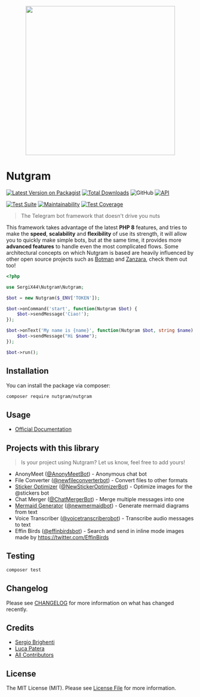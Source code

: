 <p align="center">
  <img src="https://i.imgur.com/0KjYtTJ.png" width="400px">
</p>

# Nutgram

[![Latest Version on Packagist](https://img.shields.io/packagist/v/nutgram/nutgram.svg?style=flat-square)](https://packagist.org/packages/nutgram/nutgram)
[![Total Downloads](https://img.shields.io/packagist/dt/nutgram/nutgram.svg?style=flat-square)](https://packagist.org/packages/nutgram/nutgram)
![GitHub](https://img.shields.io/github/license/nutgram/nutgram)
[![API](https://img.shields.io/badge/Telegram%20Bot%20API-6.5%09--%20February%203,%202023-blue.svg)](https://core.telegram.org/bots/api)

[![Test Suite](https://github.com/nutgram/nutgram/actions/workflows/php.yml/badge.svg)](https://github.com/nutgram/nutgram/actions/workflows/php.yml)
[![Maintainability](https://api.codeclimate.com/v1/badges/86c4ca3dae8f64db80f7/maintainability)](https://codeclimate.com/github/nutgram/nutgram/maintainability)
[![Test Coverage](https://api.codeclimate.com/v1/badges/86c4ca3dae8f64db80f7/test_coverage)](https://codeclimate.com/github/nutgram/nutgram/test_coverage)

> The Telegram bot framework that doesn't drive you nuts

This framework takes advantage of the latest **PHP 8** features, and tries to make the **speed**, **scalability** and **flexibility** of use its strength, it will allow you to quickly make simple bots, but at the same time, it provides
more **advanced features** to handle even the most complicated flows. Some architectural concepts on which Nutgram is
based are heavily influenced by other open source projects such as [Botman](https://github.com/botman/botman)
and [Zanzara](https://github.com/badfarm/zanzara), check them out too!

```php
<?php

use SergiX44\Nutgram\Nutgram;

$bot = new Nutgram($_ENV['TOKEN']);

$bot->onCommand('start', function(Nutgram $bot) {
    $bot->sendMessage('Ciao!');
});

$bot->onText('My name is {name}', function(Nutgram $bot, string $name) {
    $bot->sendMessage("Hi $name");
});

$bot->run();
```

## Installation

You can install the package via composer:

```bash
composer require nutgram/nutgram
```

## Usage

- [Official Documentation](https://nutgram.dev)

## Projects with this library
> Is your project using Nutgram? Let us know, feel free to add yours!

- AnonyMeet ([@AnonyMeetBot](https://t.me/AnonyMeetBot)) - Anonymous chat bot
- File Converter ([@newfileconverterbot](https://t.me/newfileconverterbot)) - Convert files to other formats
- [Sticker Optimizer](https://github.com/Lukasss93/telegram-stickeroptimizer) ([@NewStickerOptimizerBot](https://t.me/NewStickerOptimizerBot)) - Optimize images for the @stickers bot
- Chat Merger ([@ChatMergerBot](https://t.me/ChatMergerBot)) - Merge multiple messages into one
- [Mermaid Generator](https://github.com/Lukasss93/telegram-mermaid) ([@newmermaidbot](https://t.me/newmermaidbot)) - Generate mermaid diagrams from text
- Voice Transcriber ([@voicetranscriberobot](https://t.me/voicetranscriberobot)) - Transcribe audio messages to text
- Effin Birds ([@effinbirdsbot](https://t.me/effinbirdsbot)) - Search and send in inline mode images made by https://twitter.com/EffinBirds

## Testing

```bash
composer test
```

## Changelog

Please see [CHANGELOG](CHANGELOG.md) for more information on what has changed recently.

## Credits

- [Sergio Brighenti](https://github.com/SergiX44)
- [Luca Patera](https://github.com/Lukasss93)
- [All Contributors](../../contributors)

## License

The MIT License (MIT). Please see [License File](LICENSE.md) for more information.
